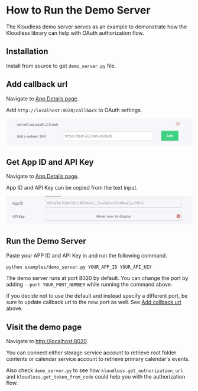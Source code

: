 How to Run the Demo Server
======================

The Kloudless demo server serves as an example to demonstrate how the Kloudless 
library can help with OAuth authorization flow.

## Installation 

Install from source to get `demo_server.py` file.

## Add callback url

Navigate to [App Details page](https://developers.kloudless.com/applications/*/details#oauth-settings).

Add `http://localhost:8020/callback` to OAuth settings. 

![Add Redirect URI](/docs/source/_static/redirect_uri_input.png)

## Get App ID and API Key

Navigate to [App Details page](https://developers.kloudless.com/applications/*/details).

App ID and API Key can be copied from the text input.

![Get APP ID and API Key](/docs/source/_static/app_id_and_api_key_input.png)

## Run the Demo Server

Paste your APP ID and API Key in and run the following command.
```bash
python examples/demo_server.py YOUR_APP_ID YOUR_API_KEY
```

The demo server runs at port 8020 by default. You can change the port
 by adding  `--port YOUR_PORT_NUMBER` while running the command above.

If you decide not to use the default and instead specify a different port, 
be sure to update callback url to the new port as well. See [Add callback url](#add-callback-url) above.

## Visit the demo page

Navigate to [http://localhost:8020](http://localhost:8020).

You can connect either storage service account to retrieve root folder contents
or calendar service account to retrieve primary calendar's events.

Also check `demo_server.py` to see how `kloudless.get_authorization_url` and
 `kloudless.get_token_from_code` could help you with the authorization flow.
